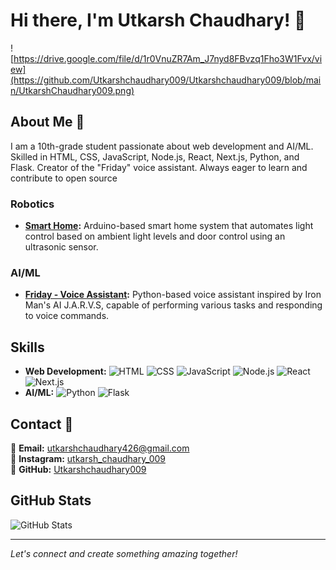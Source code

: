 # Hi there, I'm Utkarsh Chaudhary! 👋

![https://drive.google.com/file/d/1r0VnuZR7Am_J7nyd8FBvzq1Fho3W1Fvx/view](https://github.com/Utkarshchaudhary009/Utkarshchaudhary009/blob/main/UtkarshChaudhary009.png)

## About Me 🌟 
I am a 10th-grade student passionate about web development and AI/ML. Skilled in HTML, CSS, JavaScript, Node.js, React, Next.js, Python, and Flask. Creator of the "Friday" voice assistant. Always eager to learn and contribute to open source

### Robotics
- **[Smart Home](https://github.com/Utkarshchaudhary009/SmartHome):** Arduino-based smart home system that automates light control based on ambient light levels and door control using an ultrasonic sensor.

### AI/ML
- **[Friday - Voice Assistant](https://github.com/Utkarshchaudhary009/friday):** Python-based voice assistant inspired by Iron Man's AI J.A.R.V.S, capable of performing various tasks and responding to voice commands.

## Skills
- **Web Development:** ![HTML](https://img.shields.io/badge/-HTML-E34F26?style=flat&logo=html5&logoColor=white) ![CSS](https://img.shields.io/badge/-CSS-1572B6?style=flat&logo=css3&logoColor=white) ![JavaScript](https://img.shields.io/badge/-JavaScript-F7DF1E?style=flat&logo=javascript&logoColor=black) ![Node.js](https://img.shields.io/badge/-Node.js-339933?style=flat&logo=node.js&logoColor=white) ![React](https://img.shields.io/badge/-React-61DAFB?style=flat&logo=react&logoColor=black) ![Next.js](https://img.shields.io/badge/-Next.js-000000?style=flat&logo=next.js&logoColor=white)
- **AI/ML:** ![Python](https://img.shields.io/badge/-Python-3776AB?style=flat&logo=python&logoColor=white) ![Flask](https://img.shields.io/badge/-Flask-000000?style=flat&logo=flask&logoColor=white)

## Contact 📧
🔗 **Email:** [utkarshchaudhary426@gmail.com](mailto:utkarshchaudhary426@gmail.com) <br>
🔗 **Instagram:** [utkarsh_chaudhary_009](https://www.instagram.com/utkarsh_chaudhary_009/)<br>
🔗 **GitHub:** [Utkarshchaudhary009](https://github.com/Utkarshchaudhary009)

## GitHub Stats
![GitHub Stats](https://github-readme-stats.vercel.app/api?username=Utkarshchaudhary009&show_icons=true&theme=radical)

---

*Let's connect and create something amazing together!*
